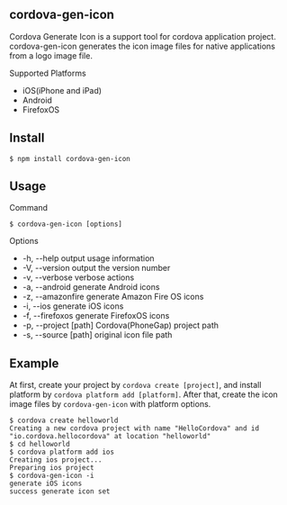 cordova-gen-icon
-----------------------------------------------------------------------------
Cordova Generate Icon is a support tool for cordova application project.
cordova-gen-icon generates the icon image files for native applications from a logo image file.

Supported Platforms

* iOS(iPhone and iPad)
* Android
* FirefoxOS

Install
-----------------------------------------------------------------------------

    $ npm install cordova-gen-icon

Usage
-----------------------------------------------------------------------------

Command

    $ cordova-gen-icon [options]

Options

* -h, --help            output usage information
* -V, --version         output the version number
* -v, --verbose         verbose actions
* -a, --android         generate Android icons
* -z, --amazonfire      generate Amazon Fire OS icons
* -i, --ios             generate iOS icons
* -f, --firefoxos       generate FirefoxOS icons
* -p, --project [path]  Cordova(PhoneGap) project path
* -s, --source [path]   original icon file path

Example
-----------------------------------------------------------------------------
At first, create your project by `cordova create [project]`,
and install platform by `cordova platform add [platform]`.
After that, create the icon image files by `cordova-gen-icon` with platform options.

    $ cordova create helloworld
    Creating a new cordova project with name "HelloCordova" and id "io.cordova.hellocordova" at location "helloworld"
    $ cd helloworld 
    $ cordova platform add ios
    Creating ios project...
    Preparing ios project
    $ cordova-gen-icon -i
    generate iOS icons
    success generate icon set


